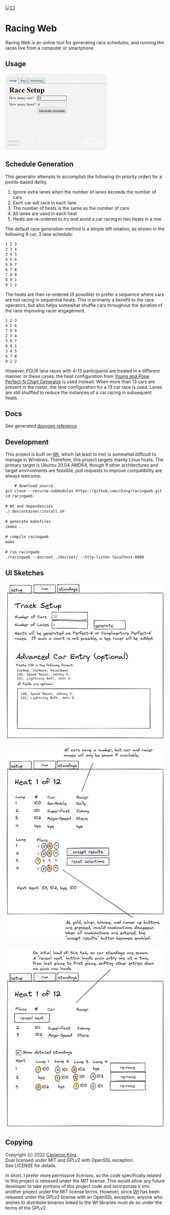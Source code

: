 [![CI](https://github.com/ckxng/racingweb/actions/workflows/main.yml/badge.svg?branch=main)](https://github.com/ckxng/racingweb/actions/workflows/main.yml)

# Racing Web

Racing Web is an online tool for generating race schedules, and running the races live from a computer or smartphone.

## Usage

![Animated Video of App Usage](img/race.gif)

## Schedule Generation

This generator attempts to accomplish the following (in priority order) for a points-based derby.

1. Ignore extra lanes when the number of lanes exceeds the number of cars
2. Each car will race in each lane
3. The number of heats is the same as the number of cars
4. All lanes are used in each heat
5. Heats are re-ordered to _try_ and avoid a car racing in two heats in a row

The default race generation method is a simple left rotation, as shown in the following 9 car, 3 lane schedule:

    1 2 3
    2 3 4
    3 4 5
    4 5 6
    5 6 7
    6 7 8
    7 8 9
    8 9 1
    9 1 2

The heats are then re-ordered (if possible) to prefer a sequence where cars are not racing in sequential heats.  This is 
primarily a benefit to the race operators, but also helps somewhat shuffle cars throughout the duration of the race 
improving racer engagement.

    1 2 3
    4 5 6
    7 8 9
    2 3 4
    5 6 7
    8 9 1
    3 4 5
    6 7 8
    9 1 2

However, FOUR lane races with 4-13 participants are treated in a different manner.  In these cases, the heat configuration
from [Young and Pope Perfect-N Chart Generator](http://stanpope.net/ppngen.html) is used instead.  When more than 13
cars are present in the roster, the lane configuration for a 13 car race is used.   Lanes are still 
shuffled to reduce the instances of a car racing in subsequent heats.

## Docs

See generated [doxygen reference](https://ckxng.github.io/racingweb/html/hierarchy.html)

## Development

This project is built on [Wt](https://www.webtoolkit.eu/wt), which (at least to me) is somewhat difficult to manage in
Windows. Therefore, this project targets mainly Linux hosts. The primary target is Ubuntu 20.04 AMD64, though if other
architectures and target environments are feasible, pull requests to improve compatibility are always welcome.

        # download source
    git clone --recurse-submodules https://github.com/ckxng/racingweb.git
    cd racingweb

    # Wt and dependencies
    ./.devcontainer/install.sh
    
    # generate makefiles
    cmake .

    # compile racingweb
    make

    # run racingweb
    ./racingweb --docroot ./docroot/ --http-listen localhost:8080

## UI Sketches

![Setup](img/racingweb-setup.png)

![Run](img/racingweb-run.png)

![Standings](img/racingweb-standings.png)

## Copying

Copyright (c) 2022 [Cameron King](http://cameronking.me).  
Dual licensed under MIT and GPLv2 with OpenSSL exception.  
See LICENSE for details.

In short, I prefer more permissive licenses, so the code specifically related to this project is released under the MIT
license. This would allow any future developer to take portions of this project code and incorporate it into another
project under the MIT license terms. However, since [Wt](https://www.webtoolkit.eu/wt) has been released under the GPLv2
license with an OpenSSL exception, anyone who wishes to distribute binaries linked to the Wt libraries must do so under
the terms of the GPLv2.
